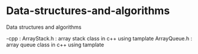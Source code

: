 # Data-structures-and-algorithms
Data structures and algorithms

-cpp :
	ArrayStack.h : array stack class in c++ using tamplate
	ArrayQueue.h : array queue class in c++ using tamplate
